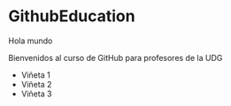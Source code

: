 # GithubEducation


Hola mundo

Bienvenidos al curso de GitHub para profesores de la UDG


* Viñeta 1
* Viñeta 2
* Viñeta 3
